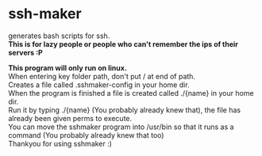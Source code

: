 # ssh-maker
generates bash scripts for ssh.  
**This is for lazy people or people who can't remember the ips of their servers :P**

**This program will only run on linux.**  
When entering key folder path, don't put / at end of path.  
Creates a file called .sshmaker-config in your home dir.  
When the program is finished a file is created called ./{name} in your home dir.  
Run it by typing ./{name} (You probably already knew that), the file has already been given perms to execute.  
You can move the sshmaker program into /usr/bin so that it runs as a command (You probably already knew that too)  
Thankyou for using sshmaker :)

